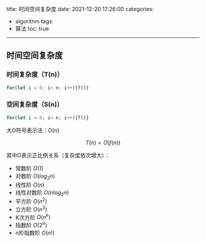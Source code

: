 title: 时间空间复杂度
date: 2021-12-20 17:26:00
categories:
- algorithm
tags:
- 算法
toc: true
---


## 时间空间复杂度

### 时间复杂度（T(n)）

```javascript
for(let i = 0; i< n; i++){f()}
```


### 空间复杂度（S(n)）

```javascript
for(let i = 0; i< n; i++){f()}
```


大O符号表示法：O(n) 

$$T(n)=O(f(n))$$

其中O表示正比例关系（复杂度依次增大）：
- 常数阶 $O(1)$
- 对数阶 $O(log_2n)$
- 线性阶 $O(n)$
- 线性对数阶 $O(nlog_2n)$
- 平方阶 $O(n^2)$
- 立方阶 $O(n^3)$
- K次方阶 $O(n^k)$
- 指数阶 $O(2^n)$
- n阶指数阶 $O(n!)$

